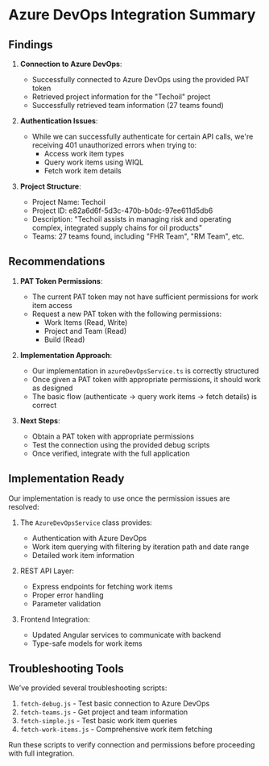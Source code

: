 # Azure DevOps Integration Summary

## Findings

1. **Connection to Azure DevOps**:
   - Successfully connected to Azure DevOps using the provided PAT token
   - Retrieved project information for the "Techoil" project
   - Successfully retrieved team information (27 teams found)

2. **Authentication Issues**:
   - While we can successfully authenticate for certain API calls, we're receiving 401 unauthorized errors when trying to:
     - Access work item types
     - Query work items using WIQL
     - Fetch work item details

3. **Project Structure**:
   - Project Name: Techoil
   - Project ID: e82a6d6f-5d3c-470b-b0dc-97ee611d5db6
   - Description: "Techoil assists in managing risk and operating complex, integrated supply chains for oil products"
   - Teams: 27 teams found, including "FHR Team", "RM Team", etc.

## Recommendations

1. **PAT Token Permissions**:
   - The current PAT token may not have sufficient permissions for work item access
   - Request a new PAT token with the following permissions:
     - Work Items (Read, Write)
     - Project and Team (Read)
     - Build (Read)

2. **Implementation Approach**:
   - Our implementation in `azureDevOpsService.ts` is correctly structured
   - Once given a PAT token with appropriate permissions, it should work as designed
   - The basic flow (authenticate → query work items → fetch details) is correct

3. **Next Steps**:
   - Obtain a PAT token with appropriate permissions
   - Test the connection using the provided debug scripts
   - Once verified, integrate with the full application

## Implementation Ready

Our implementation is ready to use once the permission issues are resolved:

1. The `AzureDevOpsService` class provides:
   - Authentication with Azure DevOps
   - Work item querying with filtering by iteration path and date range
   - Detailed work item information

2. REST API Layer:
   - Express endpoints for fetching work items
   - Proper error handling
   - Parameter validation

3. Frontend Integration:
   - Updated Angular services to communicate with backend
   - Type-safe models for work items

## Troubleshooting Tools

We've provided several troubleshooting scripts:

1. `fetch-debug.js` - Test basic connection to Azure DevOps
2. `fetch-teams.js` - Get project and team information
3. `fetch-simple.js` - Test basic work item queries
4. `fetch-work-items.js` - Comprehensive work item fetching

Run these scripts to verify connection and permissions before proceeding with full integration. 